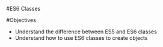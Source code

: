 #ES6 Classes

#Objectives
- Understand the difference between ES5 and ES6 classes
- Understand how to use ES6 classes to create objects

